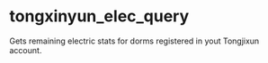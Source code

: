 # tongxinyun_elec_query
Gets remaining electric stats for dorms registered in yout Tongjixun account.
